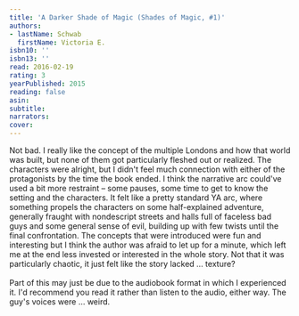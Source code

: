 ```yaml
---
title: 'A Darker Shade of Magic (Shades of Magic, #1)'
authors:
- lastName: Schwab
  firstName: Victoria E.
isbn10: ''
isbn13: ''
read: 2016-02-19
rating: 3
yearPublished: 2015
reading: false
asin:
subtitle:
narrators:
cover:
---
```

Not bad. I really like the concept of the multiple Londons and how that world was built, but none of them got particularly fleshed out or realized. The characters were alright, but I didn't feel much connection with either of the protagonists by the time the book ended. I think the narrative arc could've used a bit more restraint – some pauses, some time to get to know the setting and the characters. It felt like a pretty standard YA arc, where something propels the characters on some half-explained adventure, generally fraught with nondescript streets and halls full of faceless bad guys and some general sense of evil, building up with few twists until the final confrontation. The concepts that were introduced were fun and interesting but I think the author was afraid to let up for a minute, which left me at the end less invested or interested in the whole story. Not that it was particularly chaotic, it just felt like the story lacked … texture?<br/><br/>Part of this may just be due to the audiobook format in which I experienced it. I'd recommend you read it rather than listen to the audio, either way. The guy's voices were … weird.